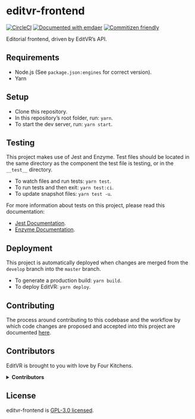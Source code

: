 <!--
  This file was generated by emdaer

  Its template can be found at .emdaer/README.emdaer.md
-->

<!--
  emdaerHash:22cf0181af85a4e9df83223f336f962d
-->

<h1 id="editvr-frontend">editvr-frontend</h1>
<p><a href="https://circleci.com/gh/EditVR/editvr-frontend"><img src="https://img.shields.io/circleci/project/github/EditVR/editvr-frontend.svg?style=flat-square" alt="CircleCI"></a> <a href="https://github.com/emdaer/emdaer"><img src="https://img.shields.io/badge/📓-documented%20with%20emdaer-F06632.svg?style=flat-square" alt="Documented with emdaer"></a> <a href="http://commitizen.github.io/cz-cli/"><img src="https://img.shields.io/badge/commitizen-friendly-brightgreen.svg?style=flat-square" alt="Commitizen friendly"></a></p>
<p>Editorial frontend, driven by EditVR’s API.</p>
<h2 id="requirements">Requirements</h2>
<ul>
<li>Node.js (See <code>package.json:engines</code> for correct version).</li>
<li>Yarn</li>
</ul>
<h2 id="setup">Setup</h2>
<ul>
<li>Clone this repository.</li>
<li>In this repository’s root folder, run: <code>yarn</code>.</li>
<li>To start the dev server, run: <code>yarn start</code>.</li>
</ul>
<h2 id="testing">Testing</h2>
<p>This project makes use of Jest and Enzyme. Test files should be located in the same directory as the component the test file is testing, or in the <code>__test__</code> directory.</p>
<ul>
<li>To watch files and run tests: <code>yarn test</code>.</li>
<li>To run tests and then exit: <code>yarn test:ci</code>.</li>
<li>To update snapshot files: <code>yarn test -u</code>.</li>
</ul>
<p>For more information about tests on this project, please read this documentation:</p>
<ul>
<li><a href="https://facebook.github.io/jest/">Jest Documentation</a>.</li>
<li><a href="https://github.com/airbnb/enzyme">Enzyme Documentation</a>.</li>
</ul>
<h2 id="deployment">Deployment</h2>
<p>This project is automatically deployed when changes are merged from the <code>develop</code> branch into the <code>master</code> branch.</p>
<ul>
<li>To generate a production build: <code>yarn build</code>.</li>
<li>To deploy EditVR: <code>yarn deploy</code>.</li>
</ul>
<h2 id="contributing">Contributing</h2>
<p>The process around contributing to this codebase and the workflow by which code changes are proposed and accepted into this project are documented <a href="./.github/CONTRIBUTING.md">here</a>.</p>
<h2 id="contributors">Contributors</h2>
<p>EditVR is brought to you with love by Four Kitchens.</p>
<details>
<summary><strong>Contributors</strong></summary><br>
<a title="I write software, mainly JS (Node), Go, and PHP." href="https://github.com/patrickocoffeyo">
  <img align="left" src="https://avatars0.githubusercontent.com/u/1107871?s=24">
</a>
<strong>Patrick Coffey</strong>
<br><br>
<a href="https://github.com/americkson">
  <img align="left" src="https://avatars0.githubusercontent.com/u/545638?s=24">
</a>
<strong>Adam Erickson</strong>
<br><br>
<a href="https://github.com/techninja">
  <img align="left" src="https://avatars0.githubusercontent.com/u/320747?s=24">
</a>
<strong>James Todd</strong>
<br><br>
<a title="Randy Oest is a designer, developer, and teacher who wants to make people happy and confident online." href="https://github.com/amazingrando">
  <img align="left" src="https://avatars0.githubusercontent.com/u/409903?s=24">
</a>
<strong>Randy Oest</strong>
<br><br>
<a title="I build multi-channel publishing systems and web applications at @fourkitchens." href="https://github.com/infiniteluke">
  <img align="left" src="https://avatars0.githubusercontent.com/u/1127238?s=24">
</a>
<strong>Luke Herrington</strong>
<br><br>
<a href="https://github.com/JeffTomlinson">
  <img align="left" src="https://avatars0.githubusercontent.com/u/2602202?s=24">
</a>
<strong>Jeff Tomlinson</strong>
<br><br>
<a href="https://github.com/mirzu">
  <img align="left" src="https://avatars0.githubusercontent.com/u/251658?s=24">
</a>
<strong>Mike Minecki</strong>
<br><br>
<a href="https://github.com/generalredneck">
  <img align="left" src="https://avatars0.githubusercontent.com/u/526491?s=24">
</a>
<strong>Allan Chappell</strong>
<br><br>
</details>

<h2 id="license">License</h2>
<p>editvr-frontend is <a href="./LICENSE">GPL-3.0 licensed</a>.</p>
